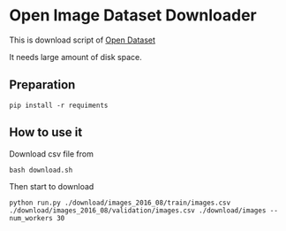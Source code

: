 # Open Image Dataset Downloader

This is download script of [Open Dataset](https://github.com/openimages/dataset)

It needs large amount of disk space.

## Preparation

```
pip install -r requiments
```

## How to use it

Download csv file from

```
bash download.sh
```

Then start to download

```
python run.py ./download/images_2016_08/train/images.csv ./download/images_2016_08/validation/images.csv ./download/images --num_workers 30
```